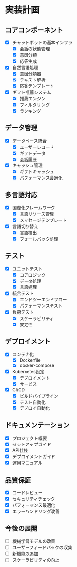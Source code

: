 # 実装計画

## コアコンポーネント
- [x] チャットボットの基本インフラ
  - [x] 会話の状態管理
  - [x] 意図分類
  - [x] 応答生成
- [x] 自然言語処理
  - [x] 意図分類器
  - [x] テキスト解析
  - [x] 応答テンプレート
- [x] ギフト推薦システム
  - [x] 推薦エンジン
  - [x] フィルタリング
  - [x] ランキング

## データ管理
- [x] データベース統合
  - [x] ユーザーレコード
  - [x] ギフトデータ
  - [x] 会話履歴
- [x] キャッシュ管理
  - [x] ギフトキャッシュ
  - [x] パフォーマンス最適化

## 多言語対応
- [x] 国際化フレームワーク
  - [x] 言語リソース管理
  - [x] メッセージテンプレート
- [x] 言語切り替え
  - [x] 言語検出
  - [x] フォールバック処理

## テスト
- [x] ユニットテスト
  - [x] コアロジック
  - [x] データ処理
  - [x] 言語処理
- [x] 統合テスト
  - [x] エンドツーエンドフロー
  - [x] パフォーマンステスト
- [x] 負荷テスト
  - [x] スケーラビリティ
  - [x] 安定性

## デプロイメント
- [x] コンテナ化
  - [x] Dockerfile
  - [x] docker-compose
- [x] Kubernetes設定
  - [x] デプロイメント
  - [x] サービス
- [x] CI/CD
  - [x] ビルドパイプライン
  - [x] テスト自動化
  - [x] デプロイ自動化

## ドキュメンテーション
- [x] プロジェクト概要
- [x] セットアップガイド
- [x] API仕様
- [x] デプロイメントガイド
- [x] 運用マニュアル

## 品質保証
- [x] コードレビュー
- [x] セキュリティチェック
- [x] パフォーマンス最適化
- [x] エラーハンドリング改善

## 今後の展開
- [ ] 機械学習モデルの改善
- [ ] ユーザーフィードバックの収集
- [ ] 新機能の追加
- [ ] スケーラビリティの向上